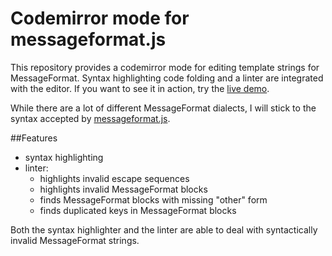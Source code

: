 # Codemirror mode for messageformat.js

This repository provides a codemirror mode for editing template strings for MessageFormat.
Syntax highlighting code folding and a linter are integrated with the editor.
If you want to see it in action, try the [live demo](http://vogelsgesang.github.io/messageformat.codemirror/).

While there are a lot of different MessageFormat dialects, I will stick to the syntax accepted by [messageformat.js](https://github.com/SlexAxton/messageformat.js).

##Features

* syntax highlighting
* linter:
  * highlights invalid escape sequences
  * highlights invalid MessageFormat blocks
  * finds MessageFormat blocks with missing "other" form
  * finds duplicated keys in MessageFormat blocks

Both the syntax highlighter and the linter are able to deal with syntactically invalid MessageFormat strings.
